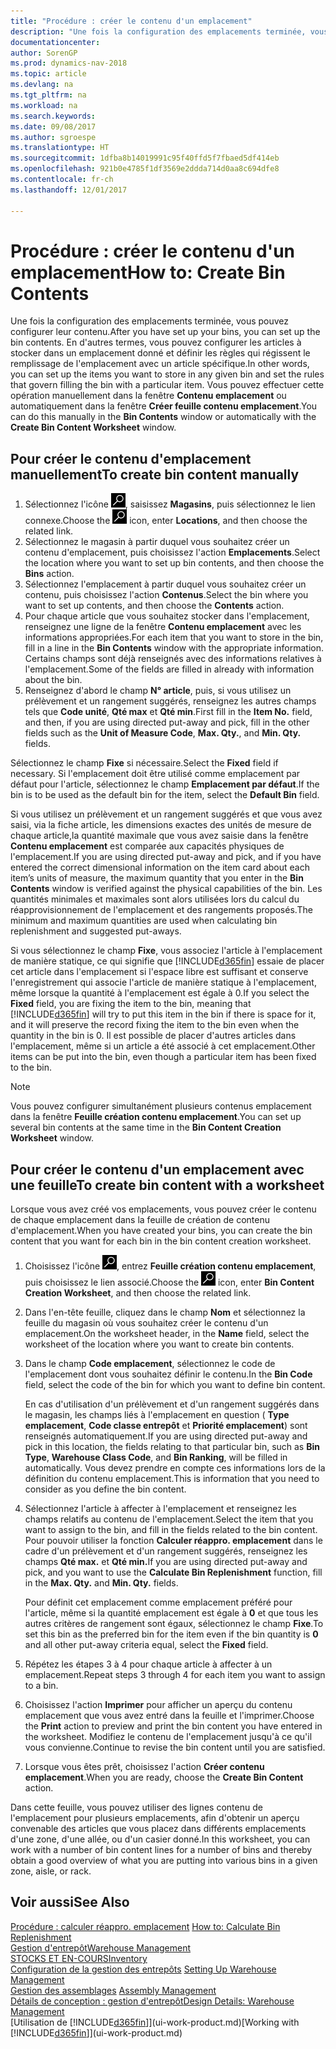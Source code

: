```yaml
---
title: "Procédure : créer le contenu d'un emplacement"
description: "Une fois la configuration des emplacements terminée, vous pouvez configurer leur contenu. En d'autres termes, vous pouvez configurer les articles à stocker dans un emplacement donné et définir les règles qui régissent le remplissage de l'emplacement avec un article spécifique."
documentationcenter: 
author: SorenGP
ms.prod: dynamics-nav-2018
ms.topic: article
ms.devlang: na
ms.tgt_pltfrm: na
ms.workload: na
ms.search.keywords: 
ms.date: 09/08/2017
ms.author: sgroespe
ms.translationtype: HT
ms.sourcegitcommit: 1dfba8b14019991c95f40ffd5f7fbaed5df414eb
ms.openlocfilehash: 921b0e4785f1df3569e2ddda714d0aa8c694dfe8
ms.contentlocale: fr-ch
ms.lasthandoff: 12/01/2017

---
```

# <a name="how-to-create-bin-contents"></a><span data-ttu-id="0ce9d-104">Procédure : créer le contenu d'un emplacement</span><span class="sxs-lookup"><span data-stu-id="0ce9d-104">How to: Create Bin Contents</span></span>
<span data-ttu-id="0ce9d-105">Une fois la configuration des emplacements terminée, vous pouvez configurer leur contenu.</span><span class="sxs-lookup"><span data-stu-id="0ce9d-105">After you have set up your bins, you can set up the bin contents.</span></span> <span data-ttu-id="0ce9d-106">En d'autres termes, vous pouvez configurer les articles à stocker dans un emplacement donné et définir les règles qui régissent le remplissage de l'emplacement avec un article spécifique.</span><span class="sxs-lookup"><span data-stu-id="0ce9d-106">In other words, you can set up the items you want to store in any given bin and set the rules that govern filling the bin with a particular item.</span></span> <span data-ttu-id="0ce9d-107">Vous pouvez effectuer cette opération manuellement dans la fenêtre **Contenu emplacement** ou automatiquement dans la fenêtre **Créer feuille contenu emplacement**.</span><span class="sxs-lookup"><span data-stu-id="0ce9d-107">You can do this manually in the **Bin Contents** window or automatically with the **Create Bin Content Worksheet** window.</span></span>

## <a name="to-create-bin-content-manually"></a><span data-ttu-id="0ce9d-108">Pour créer le contenu d'emplacement manuellement</span><span class="sxs-lookup"><span data-stu-id="0ce9d-108">To create bin content manually</span></span>  
1.  <span data-ttu-id="0ce9d-109">Sélectionnez l'icône ![Page ou état pour la recherche](media/ui-search/search_small.png "Page ou état pour la recherche"), saisissez **Magasins**, puis sélectionnez le lien connexe.</span><span class="sxs-lookup"><span data-stu-id="0ce9d-109">Choose the ![Search for Page or Report](media/ui-search/search_small.png "Search for Page or Report icon") icon, enter **Locations**, and then choose the related link.</span></span>  
2.  <span data-ttu-id="0ce9d-110">Sélectionnez le magasin à partir duquel vous souhaitez créer un contenu d'emplacement, puis choisissez l'action **Emplacements**.</span><span class="sxs-lookup"><span data-stu-id="0ce9d-110">Select the location where you want to set up bin contents,  and then choose the **Bins** action.</span></span>  
3.  <span data-ttu-id="0ce9d-111">Sélectionnez l'emplacement à partir duquel vous souhaitez créer un contenu, puis choisissez l'action **Contenus**.</span><span class="sxs-lookup"><span data-stu-id="0ce9d-111">Select the bin where you want to set up contents, and then choose the **Contents** action.</span></span>  
4.  <span data-ttu-id="0ce9d-112">Pour chaque article que vous souhaitez stocker dans l'emplacement, renseignez une ligne de la fenêtre **Contenu emplacement** avec les informations appropriées.</span><span class="sxs-lookup"><span data-stu-id="0ce9d-112">For each item that you want to store in the bin, fill in a line in the **Bin Contents** window with the appropriate information.</span></span> <span data-ttu-id="0ce9d-113">Certains champs sont déjà renseignés avec des informations relatives à l'emplacement.</span><span class="sxs-lookup"><span data-stu-id="0ce9d-113">Some of the fields are filled in already with information about the bin.</span></span>  
5.  <span data-ttu-id="0ce9d-114">Renseignez d'abord le champ **N° article**, puis, si vous utilisez un prélèvement et un rangement suggérés, renseignez les autres champs tels que **Code unité**, **Qté max** et **Qté min**.</span><span class="sxs-lookup"><span data-stu-id="0ce9d-114">First fill in the **Item No.** field, and then, if you are using directed put-away and pick, fill in the other fields such as the **Unit of Measure Code**, **Max. Qty.**, and **Min. Qty.** fields.</span></span>  

<span data-ttu-id="0ce9d-115">Sélectionnez le champ **Fixe** si nécessaire.</span><span class="sxs-lookup"><span data-stu-id="0ce9d-115">Select the **Fixed** field if necessary.</span></span> <span data-ttu-id="0ce9d-116">Si l'emplacement doit être utilisé comme emplacement par défaut pour l'article, sélectionnez le champ **Emplacement par défaut**.</span><span class="sxs-lookup"><span data-stu-id="0ce9d-116">If the bin is to be used as the default bin for the item, select the **Default Bin** field.</span></span>  

<span data-ttu-id="0ce9d-117">Si vous utilisez un prélèvement et un rangement suggérés et que vous avez saisi, via la fiche article, les dimensions exactes des unités de mesure de chaque article,la quantité maximale que vous avez saisie dans la fenêtre **Contenu emplacement** est comparée aux capacités physiques de l'emplacement.</span><span class="sxs-lookup"><span data-stu-id="0ce9d-117">If you are using directed put-away and pick, and if you have entered the correct dimensional information on the item card about each item’s units of measure, the maximum quantity that you enter in the **Bin Contents** window is verified against the physical capabilities of the bin.</span></span> <span data-ttu-id="0ce9d-118">Les quantités minimales et maximales sont alors utilisées lors du calcul du réapprovisionnement de l'emplacement et des rangements proposés.</span><span class="sxs-lookup"><span data-stu-id="0ce9d-118">The minimum and maximum quantities are used when calculating bin replenishment and suggested put-aways.</span></span>  

<span data-ttu-id="0ce9d-119">Si vous sélectionnez le champ **Fixe**, vous associez l'article à l'emplacement de manière statique, ce qui signifie que [!INCLUDE[d365fin](includes/d365fin_md.md)] essaie de placer cet article dans l'emplacement si l'espace libre est suffisant et conserve l'enregistrement qui associe l'article de manière statique à l'emplacement, même lorsque la quantité à l'emplacement est égale à 0.</span><span class="sxs-lookup"><span data-stu-id="0ce9d-119">If you select the **Fixed** field, you are fixing the item to the bin, meaning that [!INCLUDE[d365fin](includes/d365fin_md.md)] will try to put this item in the bin if there is space for it, and it will preserve the record fixing the item to the bin even when the quantity in the bin is 0.</span></span> <span data-ttu-id="0ce9d-120">Il est possible de placer d'autres articles dans l'emplacement, même si un article a été associé à cet emplacement.</span><span class="sxs-lookup"><span data-stu-id="0ce9d-120">Other items can be put into the bin, even though a particular item has been fixed to the bin.</span></span>  

> [!NOTE]  
>  <span data-ttu-id="0ce9d-121">Vous pouvez configurer simultanément plusieurs contenus emplacement dans la fenêtre **Feuille création contenu emplacement**.</span><span class="sxs-lookup"><span data-stu-id="0ce9d-121">You can set up several bin contents at the same time in the **Bin Content Creation Worksheet** window.</span></span>  

## <a name="to-create-bin-content-with-a-worksheet"></a><span data-ttu-id="0ce9d-122">Pour créer le contenu d'un emplacement avec une feuille</span><span class="sxs-lookup"><span data-stu-id="0ce9d-122">To create bin content with a worksheet</span></span>  
<span data-ttu-id="0ce9d-123">Lorsque vous avez créé vos emplacements, vous pouvez créer le contenu de chaque emplacement dans la feuille de création de contenu d'emplacement.</span><span class="sxs-lookup"><span data-stu-id="0ce9d-123">When you have created your bins, you can create the bin content that you want for each bin in the bin content creation worksheet.</span></span>

1.  <span data-ttu-id="0ce9d-124">Choisissez l'icône ![Page ou état pour la recherche](media/ui-search/search_small.png "Page ou état pour la recherche"), entrez **Feuille création contenu emplacement**, puis choisissez le lien associé.</span><span class="sxs-lookup"><span data-stu-id="0ce9d-124">Choose the ![Search for Page or Report](media/ui-search/search_small.png "Search for Page or Report icon") icon, enter **Bin Content Creation Worksheet**, and then choose the related link.</span></span>  
2.  <span data-ttu-id="0ce9d-125">Dans l'en-tête feuille, cliquez dans le champ **Nom** et sélectionnez la feuille du magasin où vous souhaitez créer le contenu d'un emplacement.</span><span class="sxs-lookup"><span data-stu-id="0ce9d-125">On the worksheet header, in the **Name** field, select the worksheet of the location where you want to create bin contents.</span></span>  
3.  <span data-ttu-id="0ce9d-126">Dans le champ **Code emplacement**, sélectionnez le code de l'emplacement dont vous souhaitez définir le contenu.</span><span class="sxs-lookup"><span data-stu-id="0ce9d-126">In the **Bin Code** field, select the code of the bin for which you want to define bin content.</span></span>   

    <span data-ttu-id="0ce9d-127">En cas d'utilisation d'un prélèvement et d'un rangement suggérés dans le magasin, les champs liés à l'emplacement en question ( **Type emplacement**, **Code classe entrepôt** et **Priorité emplacement**) sont renseignés automatiquement.</span><span class="sxs-lookup"><span data-stu-id="0ce9d-127">If you are using directed put-away and pick in this location, the fields relating to that particular bin, such as **Bin Type**, **Warehouse Class Code**, and **Bin Ranking**, will be filled in automatically.</span></span> <span data-ttu-id="0ce9d-128">Vous devez prendre en compte ces informations lors de la définition du contenu emplacement.</span><span class="sxs-lookup"><span data-stu-id="0ce9d-128">This is information that you need to consider as you define the bin content.</span></span>  
4.  <span data-ttu-id="0ce9d-129">Sélectionnez l'article à affecter à l'emplacement et renseignez les champs relatifs au contenu de l'emplacement.</span><span class="sxs-lookup"><span data-stu-id="0ce9d-129">Select the item that you want to assign to the bin, and fill in the fields related to the bin content.</span></span> <span data-ttu-id="0ce9d-130">Pour pouvoir utiliser la fonction **Calculer réappro. emplacement** dans le cadre d'un prélèvement et d'un rangement suggérés, renseignez les champs **Qté max.** et **Qté min.**</span><span class="sxs-lookup"><span data-stu-id="0ce9d-130">If you are using directed put-away and pick, and you want to use the **Calculate Bin Replenishment** function, fill in the **Max. Qty.** and **Min. Qty.** fields.</span></span>  

    <span data-ttu-id="0ce9d-131">Pour définit cet emplacement comme emplacement préféré pour l'article, même si la quantité emplacement est égale à **0** et que tous les autres critères de rangement sont égaux, sélectionnez le champ **Fixe**.</span><span class="sxs-lookup"><span data-stu-id="0ce9d-131">To set this bin as the preferred bin for the item even if the bin quantity is **0** and all other put-away criteria equal, select the **Fixed** field.</span></span>  
5.  <span data-ttu-id="0ce9d-132">Répétez les étapes 3 à 4 pour chaque article à affecter à un emplacement.</span><span class="sxs-lookup"><span data-stu-id="0ce9d-132">Repeat steps 3 through 4 for each item you want to assign to a bin.</span></span>  
6.  <span data-ttu-id="0ce9d-133">Choisissez l'action **Imprimer** pour afficher un aperçu du contenu emplacement que vous avez entré dans la feuille et l'imprimer.</span><span class="sxs-lookup"><span data-stu-id="0ce9d-133">Choose the **Print** action to preview and print the bin content you have entered in the worksheet.</span></span> <span data-ttu-id="0ce9d-134">Modifiez le contenu de l'emplacement jusqu'à ce qu'il vous convienne.</span><span class="sxs-lookup"><span data-stu-id="0ce9d-134">Continue to revise the bin content until you are satisfied.</span></span>  
7.  <span data-ttu-id="0ce9d-135">Lorsque vous êtes prêt, choisissez l'action **Créer contenu emplacement**.</span><span class="sxs-lookup"><span data-stu-id="0ce9d-135">When you are ready, choose the **Create Bin Content** action.</span></span>  

<span data-ttu-id="0ce9d-136">Dans cette feuille, vous pouvez utiliser des lignes contenu de l'emplacement pour plusieurs emplacements, afin d'obtenir un aperçu convenable des articles que vous placez dans différents emplacements d'une zone, d'une allée, ou d'un casier donné.</span><span class="sxs-lookup"><span data-stu-id="0ce9d-136">In this worksheet, you can work with a number of bin content lines for a number of bins and thereby obtain a good overview of what you are putting into various bins in a given zone, aisle, or rack.</span></span>  

## <a name="see-also"></a><span data-ttu-id="0ce9d-137">Voir aussi</span><span class="sxs-lookup"><span data-stu-id="0ce9d-137">See Also</span></span>
<span data-ttu-id="0ce9d-138">[Procédure : calculer réappro. emplacement](warehouse-how-to-calculate-bin-replenishment.md)  </span><span class="sxs-lookup"><span data-stu-id="0ce9d-138">[How to: Calculate Bin Replenishment](warehouse-how-to-calculate-bin-replenishment.md)  </span></span>  
[<span data-ttu-id="0ce9d-139">Gestion d'entrepôt</span><span class="sxs-lookup"><span data-stu-id="0ce9d-139">Warehouse Management</span></span>](warehouse-manage-warehouse.md)  
[<span data-ttu-id="0ce9d-140">STOCKS ET EN-COURS</span><span class="sxs-lookup"><span data-stu-id="0ce9d-140">Inventory</span></span>](inventory-manage-inventory.md)  
<span data-ttu-id="0ce9d-141">[Configuration de la gestion des entrepôts](warehouse-setup-warehouse.md)   </span><span class="sxs-lookup"><span data-stu-id="0ce9d-141">[Setting Up Warehouse Management](warehouse-setup-warehouse.md)   </span></span>  
<span data-ttu-id="0ce9d-142">[Gestion des assemblages](assembly-assemble-items.md)  </span><span class="sxs-lookup"><span data-stu-id="0ce9d-142">[Assembly Management](assembly-assemble-items.md)  </span></span>  
[<span data-ttu-id="0ce9d-143">Détails de conception : gestion d'entrepôt</span><span class="sxs-lookup"><span data-stu-id="0ce9d-143">Design Details: Warehouse Management</span></span>](design-details-warehouse-management.md)  
<span data-ttu-id="0ce9d-144">[Utilisation de [!INCLUDE[d365fin](includes/d365fin_md.md)]](ui-work-product.md)</span><span class="sxs-lookup"><span data-stu-id="0ce9d-144">[Working with [!INCLUDE[d365fin](includes/d365fin_md.md)]](ui-work-product.md)</span></span>

